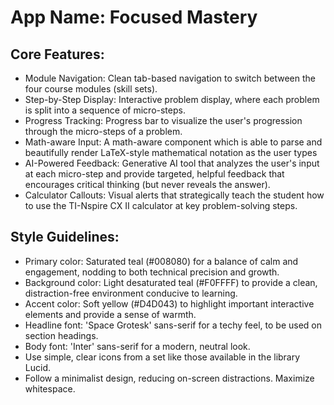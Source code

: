 # **App Name**: Focused Mastery

## Core Features:

- Module Navigation: Clean tab-based navigation to switch between the four course modules (skill sets).
- Step-by-Step Display: Interactive problem display, where each problem is split into a sequence of micro-steps.
- Progress Tracking: Progress bar to visualize the user's progression through the micro-steps of a problem.
- Math-aware Input: A math-aware component which is able to parse and beautifully render LaTeX-style mathematical notation as the user types
- AI-Powered Feedback: Generative AI tool that analyzes the user's input at each micro-step and provide targeted, helpful feedback that encourages critical thinking (but never reveals the answer).
- Calculator Callouts: Visual alerts that strategically teach the student how to use the TI-Nspire CX II calculator at key problem-solving steps.

## Style Guidelines:

- Primary color: Saturated teal (#008080) for a balance of calm and engagement, nodding to both technical precision and growth.
- Background color: Light desaturated teal (#F0FFFF) to provide a clean, distraction-free environment conducive to learning.
- Accent color: Soft yellow (#D4D043) to highlight important interactive elements and provide a sense of warmth.
- Headline font: 'Space Grotesk' sans-serif for a techy feel, to be used on section headings.
- Body font: 'Inter' sans-serif for a modern, neutral look.
- Use simple, clear icons from a set like those available in the library Lucid.
- Follow a minimalist design, reducing on-screen distractions. Maximize whitespace.
